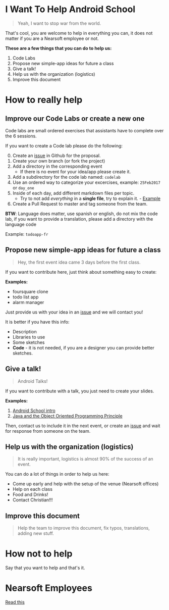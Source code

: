 # I Want To Help Android School
>Yeah, I want to stop war from the world.

That's cool, you are welcome to help in everything you can, it does not matter if you are a Nearsoft employee or not.

**These are a few things that you can do to help us:**

1. Code Labs
2. Propose new simple-app ideas for future a class
3. Give a talk!
4. Help us with the organization (logistics)
5. Improve this document

# How to really help
## Improve our Code Labs or create a new one
Code labs are small ordered exercises that assistants have to complete over the
6 sessions.

If you want to create a Code lab please do the following:

0. Create an [issue](https://github.com/Nearsoft/androidschool/issues) in Github for the proposal.
2. Create your own branch (or fork the project)
2. Add a directory in the corresponding event
    - If there is no event for your idea/app please create it.
3. Add a subdirectory for the code lab named: `codelab`
4. Use an ordered way to categorize your excercises, example: `25Feb2017` or `day_one`
5. Inside of each day, add different markdown files per topic.
    - Try to not add *everything* in a **single file**, try to explain it. - [Example](/2017/feb_event/todoapp/codelab/25Feb2017/01_setup.md)
6. Create a Pull Request to master and tag someone from the team.

**BTW**: Language does matter, use spanish or english, do not mix the code lab, if
you want to provide a translation, please add a directory with the language code

Example: `todoapp-fr`

## Propose new simple-app ideas for future a class
>Hey, the first event idea came 3 days before the first class.

If you want to contribute here, just think about something easy to create:

**Examples:**
- foursquare clone
- todo list app
- alarm manager

Just provide us with your idea in an [issue](https://github.com/Nearsoft/androidschool/issues) and we will contact you!

It is better if you have this info:

- Description
- Libraries to use
- Some sketches
- **Code** - it is not needed, if you are a designer you can provide better sketches.

## Give a talk!
>Android Talks!

If you want to contribute with a talk, you just need to create your slides.

**Examples:**
1. [Android School intro](http://slides.com/josesalcido-1/android-4#/)
2. [Java and the Object Oriented  Programming Principle](http://slides.com/josesalcido-1/object-oriented-programming#/)

Then, contact us to include it in the next event, or create an [issue](https://github.com/Nearsoft/androidschool/issues) and wait for response from someone on the team.

## Help us with the organization (logistics)
> It is really important, logistics is almost 90% of the success of an event.

You can do a lot of things in order to help us here:

- Come up early and help with the setup of the venue (Nearsoft offices)
- Help on each class
- Food and Drinks!
- Contact Christian!!!

## Improve this document
> Help the team to improve this document, fix typos, translations, adding new stuff.

# How not to help
Say that you want to help and that's it.

# Nearsoft Employees
[Read this](i_want_to_be_part_of_the_team.md)
